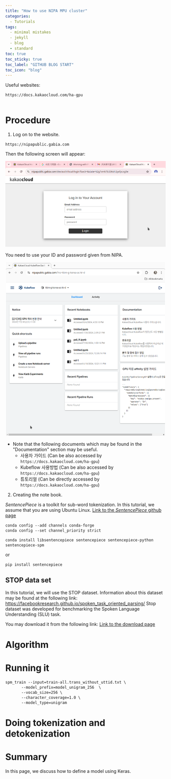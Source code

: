 ```yaml
---
title: "How to use NIPA MPU cluster"
categories:
  - Tutorials
tags:
  - minimal mistakes
  - jekyll
  - blog
  - standard
toc: true
toc_sticky: true
toc_label: "GITHUB BLOG START"
toc_icon: "blog"
---
```


Useful websites:
```
https://docs.kakaocloud.com/ha-gpu


```

# Procedure

1. Log on to the website.

```
https://nipapublic.gabia.com
```
Then the following screen will appear:

![NIPA login](/assets/images/posts/2024-08-04_nipa_login.png)
<!-- <img src="/assets/images/2024-08-04_nipa_login.png"> -->

You need to use your ID and password given from NIPA.
<center><img src="/assets/images/posts/2024-08-04_nipa_dashboard.png" width=500></center>

 - Note that the following documents which may be found in the "Documentation" section may be useful.
    - 사용자 가이드 (Can be also accessed by `https://docs.kakaocloud.com/ha-gpu`)
    - Kubeflow 사용방법 (Can be also accessed by `https://docs.kakaocloud.com/ha-gpu`)
    - 튜토리얼 (Can be directly accessed by `https://docs.kakaocloud.com/ha-gpu`)


2. Creating the note book.



 *SentencePiece* is a toolkit for sub-word tokenization. In this tutorial, we assume that you are using Ubuntu Linux.
 [Link to the *SentencePiece* github page](https://github.com/google/sentencepiece)

 ```
 conda config --add channels conda-forge
 conda config --set channel_priority strict
 ```

 ```
 conda install libsentencepiece sentencepiece sentencepiece-python sentencepiece-spm
 ```

 or 

 ```
 pip install sentencepiece
 ```



## STOP data set

In this tutorial, we will use the STOP dataset. Information about this dataset may be found at the following link:
https://facebookresearch.github.io/spoken_task_oriented_parsing/
Stop dataset was developed for benchmarking the Spoken Language Understanding (SLU) task.

You may download it from the following link:
[Link to the download page](https://github.com/facebookresearch/fairseq/tree/main/examples/audio_nlp/nlu)


# Algorithm


# Running it


```
spm_train --input=train-all.trans_without_uttid.txt \
       --model_prefix=model_unigram_256  \
       --vocab_size=256 \
       --character_coverage=1.0 \
       --model_type=unigram
```


# Doing tokenization and detokenization


# Summary



In this page, we discuss how to define a model using Keras.

